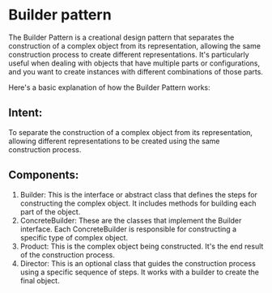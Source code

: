 # Builder pattern

The Builder Pattern is a creational design pattern that separates the construction of a complex object from its
representation, allowing the same construction process to create different representations. It's particularly useful
when dealing with objects that have multiple parts or configurations, and you want to create instances with different
combinations of those parts.

Here's a basic explanation of how the Builder Pattern works:

## Intent:

To separate the construction of a complex object from its representation, allowing different representations to be
created using the same construction process.

## Components:

1. Builder: This is the interface or abstract class that defines the steps for constructing the complex object.
   It includes methods for building each part of the object.
2. ConcreteBuilder: These are the classes that implement the Builder interface. Each ConcreteBuilder is responsible
   for constructing a specific type of complex object.
3. Product: This is the complex object being constructed. It's the end result of the construction process.
4. Director: This is an optional class that guides the construction process using a specific sequence of steps.
   It works with a builder to create the final object.